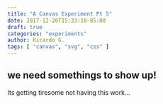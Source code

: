 ```yaml
---
title: "A Canvas Experiment Pt 5"
date: 2017-12-26T15:33:18-05:00
draft: true
categories: "experiments"
author: Ricardo G.
tags: [ "canvas", "svg", "css" ]
---
```

## we need somethings to show up!

Its getting tiresome not having this work...
